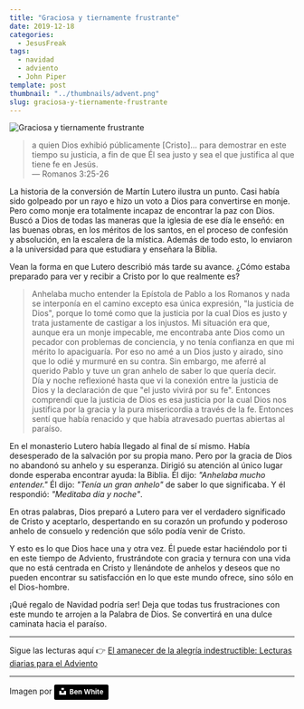```yaml
---
title: "Graciosa y tiernamente frustrante"
date: 2019-12-18
categories:
  - JesusFreak
tags:
  - navidad
  - adviento
  - John Piper
template: post
thumbnail: "../thumbnails/advent.png"
slug: graciosa-y-tiernamente-frustrante
---
```


![Graciosa y tiernamente frustrante](https://i.imgur.com/bkSVN4Y.jpg)

> a quien Dios exhibió públicamente [Cristo]... para demostrar en este tiempo su justicia, a fin de que Él sea justo y sea el que justifica al que tiene fe en Jesús. <br>— Romanos 3:25-26

La historia de la conversión de Martín Lutero ilustra un punto. Casi había sido golpeado por un rayo e hizo un voto a Dios para convertirse en monje. Pero como monje era totalmente incapaz de encontrar la paz con Dios. Buscó a Dios de todas las maneras que la iglesia de ese día le enseñó: en las buenas obras, en los méritos de los santos, en el proceso de confesión y absolución, en la escalera de la mística. Además de todo esto, lo enviaron a la universidad para que estudiara y enseñara la Biblia.

Vean la forma en que Lutero describió más tarde su avance. ¿Cómo estaba preparado para ver y recibir a Cristo por lo que realmente es?

> Anhelaba mucho entender la Epístola de Pablo a los Romanos y nada se interponía en el camino excepto esa única expresión, "la justicia de Dios", porque lo tomé como que la justicia por la cual Dios es justo y trata justamente de castigar a los injustos. Mi situación era que, aunque era un monje impecable, me encontraba ante Dios como un pecador con problemas de conciencia, y no tenía confianza en que mi mérito lo apaciguaría. Por eso no amé a un Dios justo y airado, sino que lo odié y murmuré en su contra. Sin embargo, me aferré al querido Pablo y tuve un gran anhelo de saber lo que quería decir.<br>
> Día y noche reflexioné hasta que vi la conexión entre la justicia de Dios y la declaración de que "el justo vivirá por su fe". Entonces comprendí que la justicia de Dios es esa justicia por la cual Dios nos justifica por la gracia y la pura misericordia a través de la fe. Entonces sentí que había renacido y que había atravesado puertas abiertas al paraíso.

En el monasterio Lutero había llegado al final de sí mismo. Había desesperado de la salvación por su propia mano. Pero por la gracia de Dios no abandonó su anhelo y su esperanza. Dirigió su atención al único lugar donde esperaba encontrar ayuda: la Biblia. Él dijo: _"Anhelaba mucho entender."_ Él dijo: _"Tenía un gran anhelo"_ de saber lo que significaba. Y él respondió: _"Meditaba día y noche"_.

En otras palabras, Dios preparó a Lutero para ver el verdadero significado de Cristo y aceptarlo, despertando en su corazón un profundo y poderoso anhelo de consuelo y redención que sólo podía venir de Cristo.

Y esto es lo que Dios hace una y otra vez. Él puede estar haciéndolo por ti en este tiempo de Adviento, frustrándote con gracia y ternura con una vida que no está centrada en Cristo y llenándote de anhelos y deseos que no pueden encontrar su satisfacción en lo que este mundo ofrece, sino sólo en el Dios-hombre.

¡Qué regalo de Navidad podría ser! Deja que todas tus frustraciones con este mundo te arrojen a la Palabra de Dios. Se convertirá en una dulce caminata hacia el paraíso.

---

Sigue las lecturas aquí 👉 [El amanecer de la alegría indestructible: Lecturas diarias para el Adviento](/el-amanecer-de-una-alegria-indestructible)

---

Imagen por <a style="background-color:black;color:white;text-decoration:none;padding:4px 6px;font-family:-apple-system, BlinkMacSystemFont, &quot;San Francisco&quot;, &quot;Helvetica Neue&quot;, Helvetica, Ubuntu, Roboto, Noto, &quot;Segoe UI&quot;, Arial, sans-serif;font-size:12px;font-weight:bold;line-height:1.2;display:inline-block;border-radius:3px" href="https://unsplash.com/@benwhitephotography?utm_medium=referral&amp;utm_campaign=photographer-credit&amp;utm_content=creditBadge" target="_blank" rel="noopener noreferrer" title="Download free do whatever you want high-resolution photos from Ben White"><span style="display:inline-block;padding:2px 3px"><svg xmlns="http://www.w3.org/2000/svg" style="height:12px;width:auto;position:relative;vertical-align:middle;top:-2px;fill:white" viewBox="0 0 32 32"><title>unsplash-logo</title><path d="M10 9V0h12v9H10zm12 5h10v18H0V14h10v9h12v-9z"></path></svg></span><span style="display:inline-block;padding:2px 3px">Ben White</span></a>
